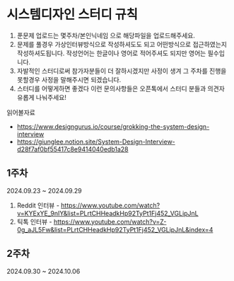 # 시스템디자인 스터디 규칙

1. 푼문제 업로드는 몇주차/본인닉네임 으로 해당파일을 업로드해주세요.
2. 문제를 풀경우 가상인터뷰방식으로 작성하셔도도 되고 어떤방식으로 접근하였는지 작성하셔도됩니다. 작성언어는 한글이나 영어로 적어주셔도 되지만 영어는 필수입니다.
3. 자발적인 스터디로써 참가자분들이 더 잘하시겠지만 사정이 생겨 그 주차를 진행을 못할경우 사정을 말해주시면 되겠습니다.
4. 스터디를 어떻게하면 좋겠다 이런 문의사항들은 오픈톡에서 스터디 분들과 의견자유롭게 나눠주세요!

읽어볼자료

- https://www.designgurus.io/course/grokking-the-system-design-interview
- https://giunglee.notion.site/System-Design-Interview-d28f7af0bf55417c8e9414040edb1a28

## 1주차

2024.09.23 ~ 2024.09.29

1. Reddit 인터뷰 - https://www.youtube.com/watch?v=KYExYE_9nIY&list=PLrtCHHeadkHp92TyPt1Fj452_VGLipJnL
2. 틱톡 인터뷰 - https://www.youtube.com/watch?v=Z-0g_aJL5Fw&list=PLrtCHHeadkHp92TyPt1Fj452_VGLipJnL&index=4

## 2주차

2024.09.30 ~ 2024.10.06

